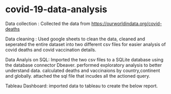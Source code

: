 # covid-19-data-analysis

Data collection :
Collected the data from https://ourworldindata.org/covid-deaths 

Data cleaning :
Used google sheets to clean the data, cleaned and seperated the entire dataset into two different csv files for easier analysis of covid deaths and covid vaccination details.

Data Analyis on SQL:
Imported the two csv files to a SQLite database using the database connector Dbeaver.
performed exploratory analysis to better understand data.
calculated deaths and vaccinaions by country,continent and globally.
attached the sql file that incudes all the actioned query.

Tableau Dashboard:
imported data to tableau to create the below report.

